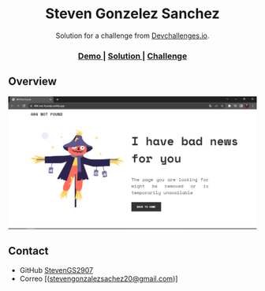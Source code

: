 <!-- Please update value in the {}  -->

<h1 align="center">Steven Gonzelez Sanchez</h1>

<div align="center">
   Solution for a challenge from  <a href="http://devchallenges.io" target="_blank">Devchallenges.io</a>.
</div>


<div align="center">
  <h3>
    <a href="https://team-page-project.netlify.app/">
      Demo
    </a>
    <span> | </span>
    <a href="https://github.com/StevenGS2907/404notfoundchallen/blob/main/css.txt">
      Solution
    </a>
    <span> | </span>
    <a href="https://devchallenges.io/challenges/wBunSb7FPrIepJZAg0sY">
      Challenge
    </a>
  </h3>
</div>


<!-- OVERVIEW -->

## Overview

![screenshot](https://github.com/StevenGS2907/404notfoundchallen/blob/main/Capture.PNG)


## Contact

- GitHub [StevenGS2907](https://github.com/StevenGS2907/404notfoundchallen.git)
- Correo [(stevengonzalezsachez20@gmail.com)]
